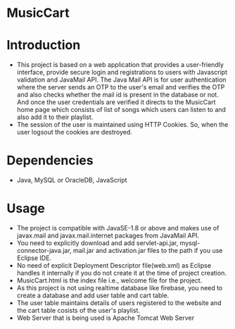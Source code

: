 # MusicCart
# Introduction
* This project is based on a web application that provides a user-friendly interface, provide secure login and registrations to users with Javascript validation and JavaMail API.
The Java Mail API is for user authentication where the server sends an OTP to the user's email and verifies the OTP and also checks whether the mail id is present in the database
or not. And once the user credentials are verified it directs to the MusicCart home page which consists of list of songs which users can listen to and also add it to their playlist.
* The session of the user is maintained using HTTP Cookies. So, when the user logsout the cookies are destroyed.
# Dependencies
* Java, MySQL or OracleDB, JavaScript
# Usage
* The project is compatible with JavaSE-1.8 or above and makes use of javax.mail and javax.mail.internet packages from JavaMail API.
* You need to explicitly download and add servlet-api.jar, mysql-connector-java.jar, mail.jar and activation.jar files to the path if you use Eclipse IDE.
* No need of explicit Deployment Descriptor file(web.xml) as Eclipse handles it internally if you do not create it at the time of project creation.
* MusicCart.html is the index file i.e., welcome file for the project.
* As this project is not using realtime database like firebase, you need to create a database and add user table and cart table.
* The user table maintains details of users registered to the website and the cart table cosists of the user's playlist.
* Web Server that is being used is Apache Tomcat Web Server
